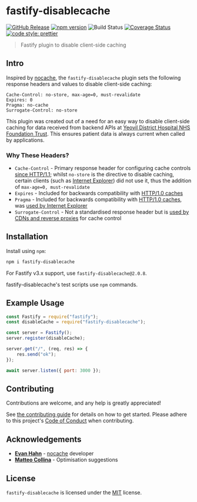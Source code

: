 # fastify-disablecache

[![GitHub Release](https://img.shields.io/github/release/Fdawgs/fastify-disablecache.svg)](https://github.com/Fdawgs/fastify-disablecache/releases/latest/)
[![npm version](https://img.shields.io/npm/v/fastify-disablecache)](https://npmjs.com/package/fastify-disablecache)
![Build Status](https://github.com/Fdawgs/fastify-disablecache/workflows/CI/badge.svg?branch=master)
[![Coverage Status](https://coveralls.io/repos/github/Fdawgs/fastify-disablecache/badge.svg?branch=master)](https://coveralls.io/github/Fdawgs/fastify-disablecache?branch=master)
[![code style: prettier](https://img.shields.io/badge/code_style-prettier-ff69b4.svg?style=flat)](https://github.com/prettier/prettier)

> Fastify plugin to disable client-side caching

## Intro

Inspired by [nocache](https://github.com/helmetjs/nocache), the `fastify-disablecache` plugin sets the following response headers and values to disable client-side caching:

```
Cache-Control: no-store, max-age=0, must-revalidate
Expires: 0
Pragma: no-cache
Surrogate-Control: no-store
```

This plugin was created out of a need for an easy way to disable client-side caching for data received from backend APIs at [Yeovil District Hospital NHS Foundation Trust](https://yeovilhospital.co.uk/). This ensures patient data is always current when called by applications.

### Why These Headers?

-   `Cache-Control` - Primary response header for configuring cache controls [since HTTP/1.1](https://httpwg.org/specs/rfc7234.html#header.cache-control); whilst `no-store` is the directive to disable caching, certain clients (such as [Internet Explorer](https://learn.microsoft.com/en-us/troubleshoot/developer/browsers/connectivity-navigation/how-to-prevent-caching#the-cache-control-header)) did not use it, thus the addition of `max-age=0, must-revalidate`
-   `Expires` - Included for backwards compatibility with [HTTP/1.0 caches](https://w3.org/Protocols/HTTP/1.0/spec.html#Expires)
-   `Pragma` - Included for backwards compatibility with [HTTP/1.0 caches](https://w3.org/Protocols/HTTP/1.0/spec.html#Pragma), was [used by Internet Explorer](https://docs.microsoft.com/en-us/troubleshoot/developer/browsers/connectivity-navigation/how-to-prevent-caching#the-pragma-no-cache-header)
-   `Surrogate-Control` - Not a standardised response header but is [used by CDNs and reverse proxies](https://w3.org/TR/edge-arch/) for cache control

## Installation

Install using `npm`:

```bash
npm i fastify-disablecache
```

For Fastify v3.x support, use `fastify-disablecache@2.0.8`.

fastify-disablecache's test scripts use `npm` commands.

## Example Usage

```js
const Fastify = require("fastify");
const disableCache = require("fastify-disablecache");

const server = Fastify();
server.register(disableCache);

server.get("/", (req, res) => {
	res.send("ok");
});

await server.listen({ port: 3000 });
```

## Contributing

Contributions are welcome, and any help is greatly appreciated!

See [the contributing guide](./CONTRIBUTING.md) for details on how to get started.
Please adhere to this project's [Code of Conduct](./CODE_OF_CONDUCT.md) when contributing.

## Acknowledgements

-   [**Evan Hahn**](https://github.com/EvanHahn) - [nocache](https://github.com/helmetjs/nocache) developer
-   [**Matteo Collina**](https://github.com/mcollina) - Optimisation suggestions

## License

`fastify-disablecache` is licensed under the [MIT](./LICENSE) license.
